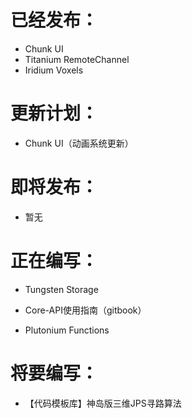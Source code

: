 # 已经发布：
* Chunk UI
* Titanium RemoteChannel
* Iridium Voxels

# 更新计划：
* Chunk UI（动画系统更新）

# 即将发布：
* 暂无

# 正在编写：
* Tungsten Storage

* Core-API使用指南（gitbook）

* Plutonium Functions

# 将要编写：
* 【代码模板库】神岛版三维JPS寻路算法
